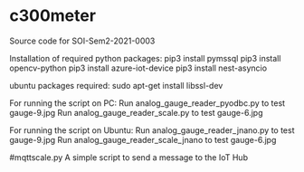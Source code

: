 # c300meter
Source code for SOI-Sem2-2021-0003

Installation of required python packages: 
pip3 install pymssql
pip3 install  opencv-python
pip3 install azure-iot-device
pip3 install nest-asyncio


ubuntu packages required:
sudo apt-get install libssl-dev

For running the script on PC:
Run analog_gauge_reader_pyodbc.py to test gauge-9.jpg
Run analog_gauge_reader_scale.py to test gauge-6.jpg

For running the script on Ubuntu:
Run analog_gauge_reader_jnano.py to test gauge-9.jpg
Run analog_gauge_reader_scale_jnano to test gauge-6.jpg

#mqttscale.py
A simple script to send a message to the IoT Hub
